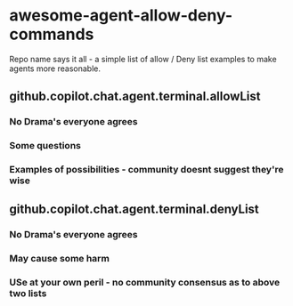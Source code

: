 # awesome-agent-allow-deny-commands
Repo name says it all - a simple list of allow / Deny list examples to make agents more reasonable.


##  github.copilot.chat.agent.terminal.allowList

### No Drama's everyone agrees

### Some questions

### Examples of possibilities - community doesnt suggest they're wise


##   github.copilot.chat.agent.terminal.denyList

### No Drama's everyone agrees

### May cause some harm

### USe at your own peril - no community consensus as to above two lists
